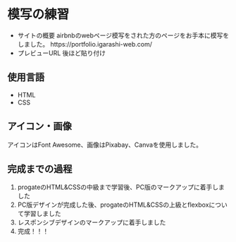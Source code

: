 # 模写の練習

<ul>
 <li>サイトの概要 airbnbのwebページ模写をされた方のページをお手本に模写をしました。 https://portfolio.igarashi-web.com/</li>
 <li>プレビューURL 後ほど貼り付け</li>
</ul>


## 使用言語

<ul>
 <li>HTML</li>
 <li>CSS</li>
</ul>


## アイコン・画像

アイコンはFont Awesome、画像はPixabay、Canvaを使用しました。


## 完成までの過程

<ol>
 <li>progateのHTML&CSSの中級まで学習後、PC版のマークアップに着手しました</li>
 <li>PC版デザインが完成した後、progateのHTML&CSSの上級とflexboxについて学習しました</li>
 <li>レスポンシブデザインのマークアップに着手しました</li>
 <li>完成！！！</li>
</ol>  
